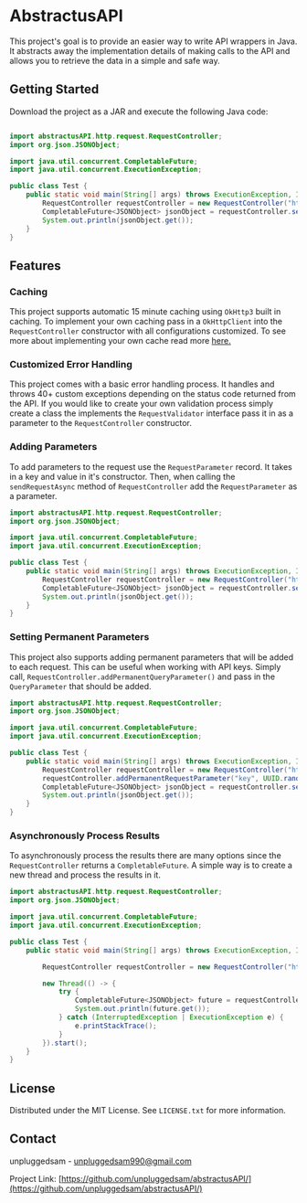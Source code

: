 # AbstractusAPI

This project's goal is to provide an easier way to write API wrappers in Java. It abstracts away the implementation details of making calls to the API 
and allows you to retrieve the data in a simple and safe way.


## Getting Started

Download the project as a JAR and execute the following Java code:

```java

import abstractusAPI.http.request.RequestController;
import org.json.JSONObject;

import java.util.concurrent.CompletableFuture;
import java.util.concurrent.ExecutionException;

public class Test {
    public static void main(String[] args) throws ExecutionException, InterruptedException {
        RequestController requestController = new RequestController("https", "v2.jokeapi.dev");
        CompletableFuture<JSONObject> jsonObject = requestController.sendRequestAsync("joke/any");
        System.out.println(jsonObject.get());
    }
}

```

## Features

### Caching
This project supports automatic 15 minute caching using `OkHttp3` built in caching. To implement your own caching pass in a `OkHttpClient` into the
`RequestController` constructor with all configurations customized. To see more about implementing your own cache read more
<a href = "https://square.github.io/okhttp/3.x/okhttp/okhttp3/Cache.html"> here. </a> 

### Customized Error Handling
This project comes with a basic error handling process. It handles and throws 40+ custom exceptions depending on the status code returned from the API. 
If you would like to create your own validation process simply create a class the implements the `RequestValidator` interface pass it in as a parameter to 
the `RequestController` constructor.

### Adding Parameters
To add parameters to the request use the `RequestParameter` record. It takes in a key and value in it's constructor. Then, when calling the 
`sendRequestAsync` method of `RequestController` add the `RequestParameter` as a parameter.
``` Java
import abstractusAPI.http.request.RequestController;
import org.json.JSONObject;

import java.util.concurrent.CompletableFuture;
import java.util.concurrent.ExecutionException;

public class Test {
    public static void main(String[] args) throws ExecutionException, InterruptedException {
        RequestController requestController = new RequestController("https", "v2.jokeapi.dev");
        CompletableFuture<JSONObject> jsonObject = requestController.sendRequestAsync("joke/any", new RequestParameter("amount", "6");
        System.out.println(jsonObject.get());
    }
}

```

### Setting Permanent Parameters
This project also supports adding permanent parameters that will be added to each request. This can be useful when working with API keys. Simply call, 
`RequestController.addPermanentQueryParameter()` and pass in the `QueryParameter` that should be added. 

``` Java
import abstractusAPI.http.request.RequestController;
import org.json.JSONObject;

import java.util.concurrent.CompletableFuture;
import java.util.concurrent.ExecutionException;

public class Test {
    public static void main(String[] args) throws ExecutionException, InterruptedException {
        RequestController requestController = new RequestController("https", "v2.jokeapi.dev");
        requestController.addPermanentRequestParameter("key", UUID.randomUUID().toString());
        CompletableFuture<JSONObject> jsonObject = requestController.sendRequestAsync("joke/any", new RequestParameter("amount", "6");
        System.out.println(jsonObject.get());
    }
}

```

### Asynchronously Process Results

To asynchronously process the results there are many options since the `RequestController` returns a `CompletableFuture`. 
A simple way is to create a new thread and process the results in it. 

``` Java
import abstractusAPI.http.request.RequestController;
import org.json.JSONObject;

import java.util.concurrent.CompletableFuture;
import java.util.concurrent.ExecutionException;

public class Test {
    public static void main(String[] args) throws ExecutionException, InterruptedException {

        RequestController requestController = new RequestController("https", "v2.jokeapi.dev");

        new Thread(() -> {
            try {
                CompletableFuture<JSONObject> future = requestController.sendRequestAsync("joke/any");
                System.out.println(future.get());
            } catch (InterruptedException | ExecutionException e) {
                e.printStackTrace();
            }
        }).start();
    }
}
```


<!-- LICENSE -->
## License

Distributed under the MIT License. See `LICENSE.txt` for more information.



<!-- CONTACT -->
## Contact

unpluggedsam - unpluggedsam990@gmail.com

Project Link: [https://github.com/unpluggedsam/abstractusAPI/](https://github.com/unpluggedsam/abstractusAPI/)







